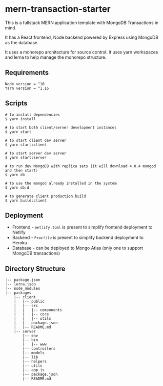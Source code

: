 # mern-transaction-starter

This is a fullstack MERN application template with MongoDB Transactions in mind.

It has a React frontend, Node backend powered by Express using MongoDB as the database.

It uses a monorepo architecture for source control. It uses yarn workspaces and lerna to help manage the monorepo structure.

## Requirements

```
Node version = ^10
Yarn version = ^1.16
```

## Scripts

```
# to install dependencies
$ yarn install 

# to start both client/server development instances
$ yarn start

# to start client dev server
$ yarn start:client

# to start server dev server
$ yarn start:server

# to run dev MongoDB with replica sets (it will download 4.0.4 mongod and then start)
$ yarn db

# to use the mongod already installed in the system
$ yarn db:d

# to generate client production build
$ yarn build:client
```

## Deployment

- Frontend - `netlify.toml` is present to simplify frontend deployment to Netlify
- Backend - `Procfile` is present to simplify backend deployment to Heroku
- Database - can be deployed to Mongo Atlas (only one to support MongoDB transactions)

## Directory Structure

```
|-- package.json
|-- lerna.json
|-- node_modules
|-- packages
    |-- client
    |   |-- public
    |   |-- src
    |   |   |-- components
    |   |   |-- core
    |   |   |-- utils
    |   |-- package.json
    |   |-- README.md
    |-- server
        |-- env
        |-- bin
        |   |-- www
        |-- controllers
        |-- models
        |-- lib
        |-- helpers
        |-- utils
        |-- app.js
        |-- package.json
        |-- README.md
```
